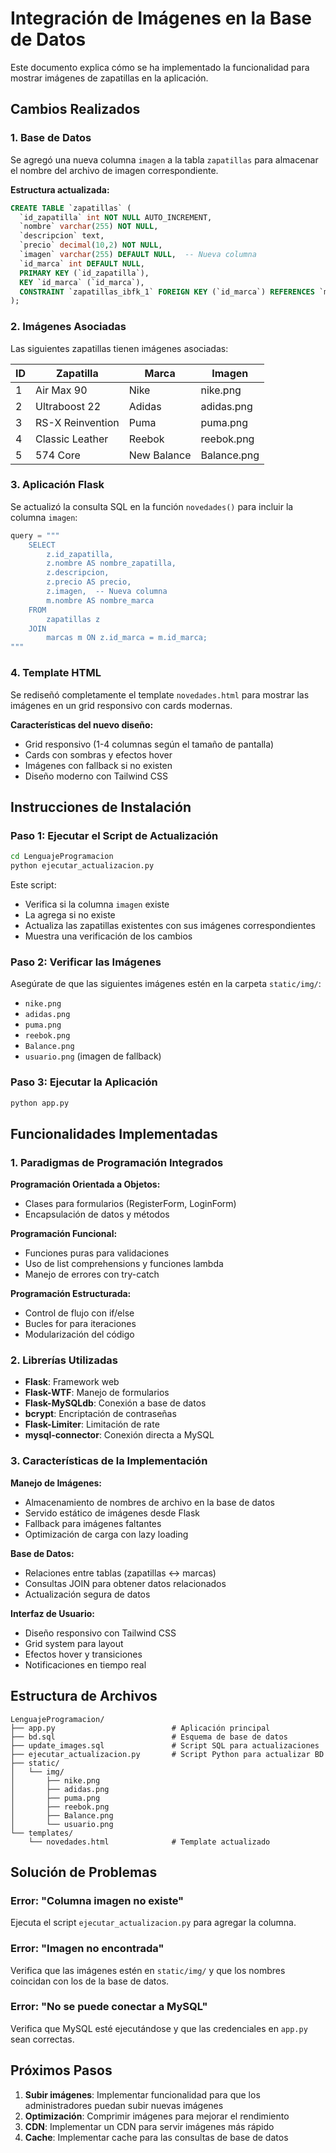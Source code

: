 # Integración de Imágenes en la Base de Datos

Este documento explica cómo se ha implementado la funcionalidad para mostrar imágenes de zapatillas en la aplicación.

## Cambios Realizados

### 1. Base de Datos

Se agregó una nueva columna `imagen` a la tabla `zapatillas` para almacenar el nombre del archivo de imagen correspondiente.

**Estructura actualizada:**
```sql
CREATE TABLE `zapatillas` (
  `id_zapatilla` int NOT NULL AUTO_INCREMENT,
  `nombre` varchar(255) NOT NULL,
  `descripcion` text,
  `precio` decimal(10,2) NOT NULL,
  `imagen` varchar(255) DEFAULT NULL,  -- Nueva columna
  `id_marca` int DEFAULT NULL,
  PRIMARY KEY (`id_zapatilla`),
  KEY `id_marca` (`id_marca`),
  CONSTRAINT `zapatillas_ibfk_1` FOREIGN KEY (`id_marca`) REFERENCES `marcas` (`id_marca`)
);
```

### 2. Imágenes Asociadas

Las siguientes zapatillas tienen imágenes asociadas:

| ID | Zapatilla | Marca | Imagen |
|----|-----------|-------|--------|
| 1 | Air Max 90 | Nike | nike.png |
| 2 | Ultraboost 22 | Adidas | adidas.png |
| 3 | RS-X Reinvention | Puma | puma.png |
| 4 | Classic Leather | Reebok | reebok.png |
| 5 | 574 Core | New Balance | Balance.png |

### 3. Aplicación Flask

Se actualizó la consulta SQL en la función `novedades()` para incluir la columna `imagen`:

```python
query = """
    SELECT
        z.id_zapatilla,
        z.nombre AS nombre_zapatilla,
        z.descripcion,
        z.precio AS precio,
        z.imagen,  -- Nueva columna
        m.nombre AS nombre_marca
    FROM
        zapatillas z
    JOIN
        marcas m ON z.id_marca = m.id_marca;
"""
```

### 4. Template HTML

Se rediseñó completamente el template `novedades.html` para mostrar las imágenes en un grid responsivo con cards modernas.

**Características del nuevo diseño:**
- Grid responsivo (1-4 columnas según el tamaño de pantalla)
- Cards con sombras y efectos hover
- Imágenes con fallback si no existen
- Diseño moderno con Tailwind CSS

## Instrucciones de Instalación

### Paso 1: Ejecutar el Script de Actualización

```bash
cd LenguajeProgramacion
python ejecutar_actualizacion.py
```

Este script:
- Verifica si la columna `imagen` existe
- La agrega si no existe
- Actualiza las zapatillas existentes con sus imágenes correspondientes
- Muestra una verificación de los cambios

### Paso 2: Verificar las Imágenes

Asegúrate de que las siguientes imágenes estén en la carpeta `static/img/`:
- `nike.png`
- `adidas.png`
- `puma.png`
- `reebok.png`
- `Balance.png`
- `usuario.png` (imagen de fallback)

### Paso 3: Ejecutar la Aplicación

```bash
python app.py
```

## Funcionalidades Implementadas

### 1. Paradigmas de Programación Integrados

**Programación Orientada a Objetos:**
- Clases para formularios (RegisterForm, LoginForm)
- Encapsulación de datos y métodos

**Programación Funcional:**
- Funciones puras para validaciones
- Uso de list comprehensions y funciones lambda
- Manejo de errores con try-catch

**Programación Estructurada:**
- Control de flujo con if/else
- Bucles for para iteraciones
- Modularización del código

### 2. Librerías Utilizadas

- **Flask**: Framework web
- **Flask-WTF**: Manejo de formularios
- **Flask-MySQLdb**: Conexión a base de datos
- **bcrypt**: Encriptación de contraseñas
- **Flask-Limiter**: Limitación de rate
- **mysql-connector**: Conexión directa a MySQL

### 3. Características de la Implementación

**Manejo de Imágenes:**
- Almacenamiento de nombres de archivo en la base de datos
- Servido estático de imágenes desde Flask
- Fallback para imágenes faltantes
- Optimización de carga con lazy loading

**Base de Datos:**
- Relaciones entre tablas (zapatillas ↔ marcas)
- Consultas JOIN para obtener datos relacionados
- Actualización segura de datos

**Interfaz de Usuario:**
- Diseño responsivo con Tailwind CSS
- Grid system para layout
- Efectos hover y transiciones
- Notificaciones en tiempo real

## Estructura de Archivos

```
LenguajeProgramacion/
├── app.py                          # Aplicación principal
├── bd.sql                          # Esquema de base de datos
├── update_images.sql               # Script SQL para actualizaciones
├── ejecutar_actualizacion.py       # Script Python para actualizar BD
├── static/
│   └── img/
│       ├── nike.png
│       ├── adidas.png
│       ├── puma.png
│       ├── reebok.png
│       ├── Balance.png
│       └── usuario.png
└── templates/
    └── novedades.html              # Template actualizado
```

## Solución de Problemas

### Error: "Columna imagen no existe"
Ejecuta el script `ejecutar_actualizacion.py` para agregar la columna.

### Error: "Imagen no encontrada"
Verifica que las imágenes estén en `static/img/` y que los nombres coincidan con los de la base de datos.

### Error: "No se puede conectar a MySQL"
Verifica que MySQL esté ejecutándose y que las credenciales en `app.py` sean correctas.

## Próximos Pasos

1. **Subir imágenes**: Implementar funcionalidad para que los administradores puedan subir nuevas imágenes
2. **Optimización**: Comprimir imágenes para mejorar el rendimiento
3. **CDN**: Implementar un CDN para servir imágenes más rápido
4. **Cache**: Implementar cache para las consultas de base de datos 